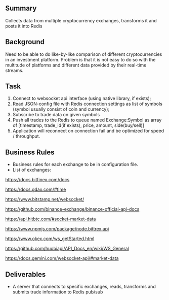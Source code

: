 Summary
-------
Collects data from multiple cryptocurrency exchanges, transforms it and posts it into Redis

Background
----------
Need to be able to do like-by-like comparison of different cryptocurrencies in an investment platform. Problem is that it is not easy to do so with the multitude of platforms and different data provided by their real-time streams.

Task
----
1. Connect to websocket api interface (using native library, if exists);
2. Read JSON-config file with Redis connection settings as list of symbols (symbol usually consist of coin and currency);
3. Subscribe to trade data on given symbols
4. Push all trades to the Redis to queue named Exchange:Symbol as array of [timestamp, trade_id(if exists), price, amount, side(buy/sell)]
5. Application will reconnect on connection fail and be optimized for speed / throughput.

Business Rules
--------------
* Business rules for each exchange to be in configuration file.
* List of exchanges:

 https://docs.bitfinex.com/docs
    
 https://docs.gdax.com/#time

 https://www.bitstamp.net/websocket/

 https://github.com/binance-exchange/binance-official-api-docs

 https://api.hitbtc.com/#socket-market-data

 https://www.npmjs.com/package/node.bittrex.api

 https://www.okex.com/ws_getStarted.html

 https://github.com/huobiapi/API_Docs_en/wiki/WS_General

 https://docs.gemini.com/websocket-api/#market-data

Deliverables
------------
* A server that connects to specific exchanges, reads, transforms and submits trade information to Redis pub/sub
